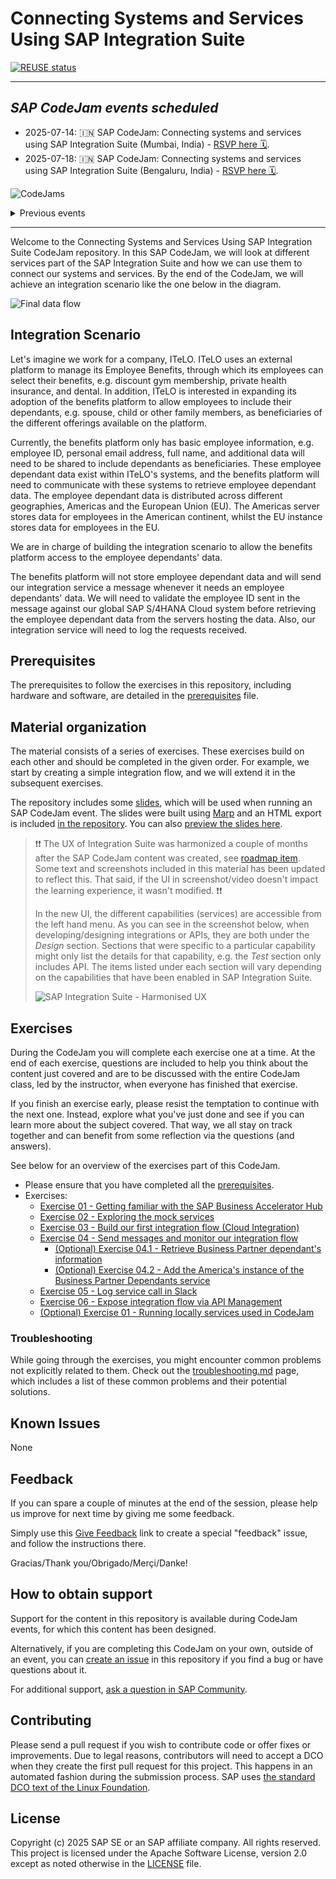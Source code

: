# Connecting Systems and Services Using SAP Integration Suite

[![REUSE status](https://api.reuse.software/badge/github.com/SAP-samples/connecting-systems-services-integration-suite-codejam)](https://api.reuse.software/info/github.com/SAP-samples/connecting-systems-services-integration-suite-codejam)

---

## *SAP CodeJam events scheduled*

- 2025-07-14: 🇮🇳 SAP CodeJam: Connecting systems and services using SAP Integration Suite (Mumbai, India) - [RSVP here 🗓️](https://community.sap.com/t5/sap-codejam/sap-codejam-connecting-systems-and-services-using-sap-integration-suite/ev-p/14110686).
- 2025-07-18: 🇮🇳 SAP CodeJam: Connecting systems and services using SAP Integration Suite (Bengaluru, India) - [RSVP here 🗓️](https://community.sap.com/t5/sap-codejam/sap-codejam-connecting-systems-and-services-using-sap-integration-suite/ev-p/14110696).

![CodeJams](assets/art/CodeJam_Art.png)

<!-- markdownlint-disable MD033 -->
<details>
<summary>Previous events</summary>
<br>

- 2022-09-29: 🇪🇸 SAP CodeJam BTP: Connecting systems and services using SAP Integration Suite (Madrid, Spain) - [✅](https://groups.community.sap.com/t5/sap-codejam/sap-codejam-btp-connecting-systems-and-services-using-sap/ec-p/9782#M21).
- 2022-10-28: 🇪🇸 SAP CodeJam BTP: Connecting systems and services using SAP Integration Suite (Barcelona, Spain) - [✅](https://groups.community.sap.com/t5/sap-codejam/sap-codejam-btp-connecting-systems-and-services-using-sap/ec-p/9961#M32).
- 2023-06-21: 🇪🇸 SAP CodeJam BTP: Connecting systems and services using SAP Integration Suite (Madrid, Spain) - [✅](https://groups.community.sap.com/t5/sap-codejam/sap-codejam-btp-connecting-systems-and-services-using-sap/ev-p/259449).
- 2023-09-22: 🇵🇱 SAP CodeJam BTP: Connecting systems and services using SAP Integration Suite (Warszawa, Poland) - [✅](https://groups.community.sap.com/t5/sap-codejam/sap-codejam-btp-connecting-systems-and-services-using-sap/ev-p/263042).
- 2024-01-25: 🇩🇪 SAP CodeJam BTP: Connecting systems and services using SAP Integration Suite (Bonn, Germany) - [RSVP here 🗓️](https://groups.community.sap.com/t5/sap-codejam/sap-codejam-btp-connecting-systems-and-services-using-sap-integration-suite/ev-p/290525).
- 2024-02-15: 🇭🇷 SAP CodeJam BTP: Connecting systems and services using SAP Integration Suite (Zagreb, Croatia) - [RSVP here 🗓️](https://groups.community.sap.com/t5/sap-codejam/sap-codejam-btp-connecting-systems-and-services-using-sap-integration-suite/ev-p/296103)
- 2024-04-16: 🇪🇸 SAP CodeJam BTP: Connecting systems and services using SAP Integration Suite (Valencia, Spain) - [RSVP here 🗓️](https://community.sap.com/t5/sap-codejam/sap-codejam-btp-connecting-systems-and-services-using-sap-integration-suite/ev-p/13635827).
- 2025-03-25: 🇦🇪 SAP CodeJam: Connecting systems and services using SAP Integration Suite (Dubai, UAE) - [RSVP here 🗓️](https://community.sap.com/t5/sap-codejam/sap-codejam-connecting-systems-and-services-using-sap-integration-suite/ev-p/14007747).

</details>
<!-- markdownlint-enable MD033 -->

---

Welcome to the Connecting Systems and Services Using SAP Integration Suite CodeJam repository. In this SAP CodeJam, we will look at different services part of the SAP Integration Suite and how we can use them to connect our systems and services. By the end of the CodeJam, we will achieve an integration scenario like the one below in the diagram.

![Final data flow](assets/diagrams/final_data_flow.png)

## Integration Scenario

Let's imagine we work for a company, ITeLO. ITeLO uses an external platform to manage its Employee Benefits, through which its employees can select their benefits, e.g. discount gym membership, private health insurance, and dental. In addition, ITeLO is interested in expanding its adoption of the benefits platform to allow employees to include their dependants, e.g. spouse, child or other family members, as beneficiaries of the different offerings available on the platform.

Currently, the benefits platform only has basic employee information, e.g. employee ID, personal email address, full name, and additional data will need to be shared to include dependants as beneficiaries. These employee dependant data exist within ITeLO's systems, and the benefits platform will need to communicate with these systems to retrieve employee dependant data. The employee dependant data is distributed across different geographies, Americas and the European Union (EU). The Americas server stores data for employees in the American continent, whilst the EU instance stores data for employees in the EU.

We are in charge of building the integration scenario to allow the benefits platform access to the employee dependants' data.
  
The benefits platform will not store employee dependant data and will send our integration service a message whenever it needs an employee dependants' data. We will need to validate the employee ID sent in the message against our global SAP S/4HANA Cloud system before retrieving the employee dependant data from the servers hosting the data. Also, our integration service will need to log the requests received.

## Prerequisites

The prerequisites to follow the exercises in this repository, including hardware and software, are detailed in the [prerequisites](prerequisites.md) file.

## Material organization

The material consists of a series of exercises. These exercises build on each other and should be completed in the given order. For example, we start by creating a simple integration flow, and we will extend it in the subsequent exercises.

The repository includes some [slides](slides.md), which will be used when running an SAP CodeJam event. The slides were built using [Marp](https://github.com/marp-team/marp/) and an HTML export is included [in the repository](slides.html). You can also [preview the slides here](https://htmlpreview.github.io/?https://github.com/SAP-samples/connecting-systems-services-integration-suite-codejam/blob/main/slides.html).

> ❗️❗️ The UX of Integration Suite was harmonized a couple of months after the SAP CodeJam content was created, see [roadmap item](https://roadmaps.sap.com/board?PRODUCT=000D3A47875C1EDB98A8A910864AC24B&q=Unified&range=2022Q1-LAST#;INNO=000D3AA914A11EDBBA8EE7A803212203). Some text and screenshots included in this material has been updated to reflect this. That said, if the UI in screenshot/video doesn't impact the learning experience, it wasn't modified. ❗️❗️
>
> In the new UI, the different capabilities (services) are accessible from the left hand menu. As you can see in the screenshot below, when developing/designing integrations or APIs, they are both under the *Design* section. Sections that were specific to a particular capability might only list the details for that capability, e.g. the *Test* section only includes API. The items listed under each section will vary depending on the capabilities that have been enabled in SAP Integration Suite.
>
> ![SAP Integration Suite - Harmonised UX](assets/integration-suite-newui.png)

## Exercises

During the CodeJam you will complete each exercise one at a time. At the end of each exercise, questions are included to help you think about the content just covered and are to be discussed with the entire CodeJam class, led by the instructor, when everyone has finished that exercise.

If you finish an exercise early, please resist the temptation to continue with the next one. Instead, explore what you've just done and see if you can learn more about the subject covered. That way, we all stay on track together and can benefit from some reflection via the questions (and answers).

See below for an overview of the exercises part of this CodeJam.

- Please ensure that you have completed all the [prerequisites](prerequisites.md).
- Exercises:
  - [Exercise 01 - Getting familiar with the SAP Business Accelerator Hub](./exercises/01-getting-familiar-business-accelerator-hub/README.md#exercise-01---getting-familiar-with-the-sap-business-accelerator-hub)
  - [Exercise 02 - Exploring the mock services](./exercises/02-exploring-the-mock-services/README.md#exercise-02---exploring-the-mock-services)
  - [Exercise 03 - Build our first integration flow (Cloud Integration)](./exercises/03-build-first-integration-flow/README.md#exercise-03---building-our-first-integration-flow)
  - [Exercise 04 - Send messages and monitor our integration flow](./exercises/04-send-messages-and-monitor/README.md#exercise-04---sending-messages-and-monitoring-our-integration-flow)
    - [(Optional) Exercise 04.1 - Retrieve Business Partner dependant's information](./exercises/04.1-retrieve-bp-dependants/README.md#optional-exercise-041---retrieve-business-partner-dependants-information)
    - [(Optional) Exercise 04.2 - Add the America's instance of the Business Partner Dependants service](./exercises/04.2-add-americas-bp-dependants/README.md#optional-exercise-042---add-the-americas-instance-of-the-business-partner-dependants-service)
  - [Exercise 05 - Log service call in Slack](./exercises/05-log-requests-in-slack/README.md#exercise-05---log-request-in-slack)
  - [Exercise 06 - Expose integration flow via API Management](./exercises/06-expose-integration-flow-api-management/README.md#exercise-06---expose-integration-flow-via-api-management)
  - [(Optional) Exercise 01 - Running locally services used in CodeJam](./exercises/optional-01-running-locally/README.md#optional-exercise-01---running-locally-services-used-in-codejam)

### Troubleshooting

While going through the exercises, you might encounter common problems not explicitly related to them. Check out the [troubleshooting.md](troubleshooting.md) page, which includes a list of these common problems and their potential solutions.

## Known Issues

None

## Feedback

If you can spare a couple of minutes at the end of the session, please help us improve for next time by giving me some feedback.

Simply use this [Give Feedback](https://github.com/SAP-samples/connecting-systems-services-integration-suite-codejam/issues/new?assignees=&labels=feedback&template=session-feedback-template.md&title=Feedback) link to create a special "feedback" issue, and follow the instructions there.

Gracias/Thank you/Obrigado/Merçi/Danke!

## How to obtain support

Support for the content in this repository is available during CodeJam events, for which this content has been designed.

Alternatively, if you are completing this CodeJam on your own, outside of an event, you can [create an issue](https://github.com/SAP-samples/connecting-systems-services-integration-suite-codejam/issues/new) in this repository if you find a bug or have questions about it.

For additional support, [ask a question in SAP Community](https://answers.sap.com/questions/ask.html).

## Contributing

Please send a pull request if you wish to contribute code or offer fixes or improvements. Due to legal reasons, contributors will need to accept a DCO when they create the first pull request for this project. This happens in an automated fashion during the submission process. SAP uses [the standard DCO text of the Linux Foundation](https://developercertificate.org/).

## License

Copyright (c) 2025 SAP SE or an SAP affiliate company. All rights reserved. This project is licensed under the Apache Software License, version 2.0 except as noted otherwise in the [LICENSE](LICENSES/Apache-2.0.txt) file.
